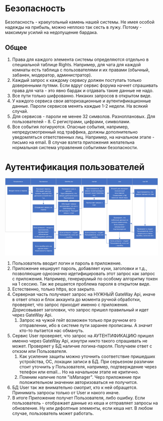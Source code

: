 # Безопасность
Безопасность - краеугольный камень нашей системы. Не имея особой надежды на прибыль, можно неплохо так сесть в лужу. Потому - максимум усилий на недопущение бардака.
## Общее
1. Права для каждого элемента системы определяются отдельно в специальной таблице Rights. Например, для чата для каждой комнаты есть таблица с пользователями и их правами (обычный, забанен, модератор, администратор). 
2. Каждый запрос к каждому сервису должен поступать только доверенными путями. Если вдруг сервис форума начнет спрашивать права для чата - это явно бардак и отдавать такие данные не надо.
3. Все пути только шифрованно. Никаких запросов в открытом виде.
4. У каждого сервиса свои авторизационные и аутентификационные данные. Пароли сервисов менять каждые 1-2 недели. На всякий случай.
5. Для сервисов - пароли не менее 32 символов. Разноплановых. Для пользователей - 8. С регистрами, цифрами, символами. 
6. Все события логируются. Опасные события, например, непредусмотренный ход траффика, должны дополнительно уведомляться ответственных лиц. Например, на начальном этапе - письмо на email. В случае взлета приложения желательна нормальная система управления событиями безопасности.

# Аутентификация пользователей
![Схема аутентификации](/Images/Securty/security2.png "Схема аутентификации")
1. Пользователь вводит логин и пароль в приложение.
2. Приложение кеширует пароль, добавляет куки, заголовки и т.д., позволяющие однозначно идетифицировать этот запрос как запрос с приложения. Например, генерирумый по особому алгоритму токен на 1 сессию. Так же решается проблема пароля в открытом виде. 
3. Естественно, только https, все закрыто. 
4. Серверная часть получяает запрос на НУЖНЫЙ GateWay Api, иначе в ответ отказ и блок аккаунта до момента ручной обработки, проверяет, что запрос приходит именно с приложения. Дорисовывает заголовки, что запрос пришел правильный и идет через GateWay Api.
    1. Запрос на чужой гейт возможен только при ручном его отправлении, ибо в системе пути заранее прописаны. А значит кто-то пытается нас обмануть.
5. Сервис User проверяет, что запрос на АУТЕНТИФИКАЦИЮ пришел именно через GateWay Api, изнутри никто такого спрашивать не может. Проверяет у БД наличие логина-пароля. Получаем ответ с откзом или Пользователя. 
    1. Как усиление защиты можно уточнить соответствие пришедших устройства, ОС, локации записи в БД. При серьезном различии стоит уточнить у Пользователя, например, подтверждение через телефон или email... Но на начальном этапе не критично.
    2. Помним наличие поля "isManager". Черз приложение при положительном значении авторизоваться не получится.
6. БД User так же внимательно смотрит, кто к ней обращется. Принимать запросы только от User и накого иначе. 
7. В итоге Приложение получет Пользователя, либо ошибку. Если пользователь - отображает данные из кеша и отправляет запросы на обновление. Ну или дефолтные элементы, если кеша нет. В любом случае, пользователь может работать.

